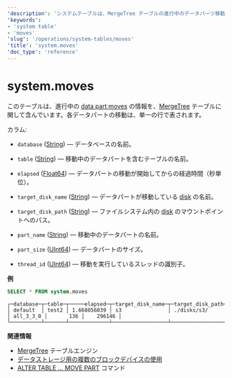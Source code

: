 ```yaml
---
'description': 'システムテーブルは、MergeTree テーブルの進行中のデータパーツ移動に関する情報を含みます。各データパーツの移動は単一の行によって表されます。'
'keywords':
- 'system table'
- 'moves'
'slug': '/operations/system-tables/moves'
'title': 'system.moves'
'doc_type': 'reference'
---
```



# system.moves

このテーブルは、進行中の [data part moves](/sql-reference/statements/alter/partition#move-partitionpart) の情報を、[MergeTree](/engines/table-engines/mergetree-family/mergetree.md) テーブルに関して含んでいます。各データパートの移動は、単一の行で表されます。

カラム:

- `database` ([String](/sql-reference/data-types/string.md)) — データベースの名前。

- `table` ([String](/sql-reference/data-types/string.md)) — 移動中のデータパートを含むテーブルの名前。

- `elapsed` ([Float64](../../sql-reference/data-types/float.md)) — データパートの移動が開始してからの経過時間（秒単位）。

- `target_disk_name` ([String](disks.md)) — データパートが移動している [disk](/operations/system-tables/disks/) の名前。

- `target_disk_path` ([String](disks.md)) — ファイルシステム内の [disk](/operations/system-tables/disks/) のマウントポイントへのパス。

- `part_name` ([String](/sql-reference/data-types/string.md)) — 移動中のデータパートの名前。

- `part_size` ([UInt64](../../sql-reference/data-types/int-uint.md)) — データパートのサイズ。

- `thread_id` ([UInt64](../../sql-reference/data-types/int-uint.md)) — 移動を実行しているスレッドの識別子。

**例**

```sql
SELECT * FROM system.moves
```

```response
┌─database─┬─table─┬─────elapsed─┬─target_disk_name─┬─target_disk_path─┬─part_name─┬─part_size─┬─thread_id─┐
│ default  │ test2 │ 1.668056039 │ s3               │ ./disks/s3/      │ all_3_3_0 │       136 │    296146 │
└──────────┴───────┴─────────────┴──────────────────┴──────────────────┴───────────┴───────────┴───────────┘
```

**関連情報**

- [MergeTree](/engines/table-engines/mergetree-family/mergetree.md) テーブルエンジン
- [データストレージ用の複数のブロックデバイスの使用](/engines/table-engines/mergetree-family/mergetree#table_engine-mergetree-multiple-volumes)
- [ALTER TABLE ... MOVE PART](/sql-reference/statements/alter/partition#move-partitionpart) コマンド

